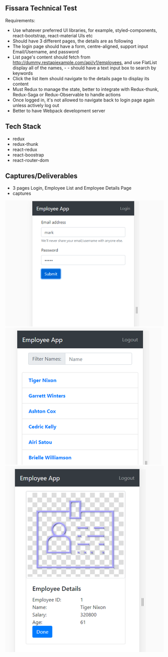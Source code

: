 ## Fissara Technical Test
Requirements:
- Use whatever preferred UI libraries, for example, styled-components, react-bootstrap, react-material UIs etc
- Should have 3 different pages, the details are as following
- The login page should have a form, centre-aligned, support input Email/Username, and password
- List page's content should fetch from http://dummy.restapiexample.com/api/v1/employees, and use FlatList display all of the names, - - should have a text input box to search by keywords
- Click the list item should navigate to the details page to display its content
- Must Redux to manage the state, better to integrate with Redux-thunk, Redux-Saga or Redux-Observable to handle actions
- Once logged in, it's not allowed to navigate back to login page again unless actively log out
- Better to have Webpack development server

## Tech Stack

- redux
- redux-thunk
- react-redux
- react-boostrap
- react-router-dom


## Captures/Deliverables

- 3 pages Login, Employee List and Employee Details Page
- captures

![Image description](https://github.com/markortiz905/emp-app/blob/master/captures/login.PNG)
![Image description](https://github.com/markortiz905/emp-app/blob/master/captures/listView.PNG)
![Image description](https://github.com/markortiz905/emp-app/blob/master/captures/detailsView.PNG)

